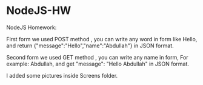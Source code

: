 # NodeJS-HW
NodeJS Homework:

First form we used POST method , you can write any word in form like Hello, and return {"message":"Hello","name":"Abdullah"} in JSON format.

Second form we used GET method , you can write any name in form, For example: Abdullah, and get "message": "Hello Abdullah" in JSON format.

I added some pictures inside Screens folder.